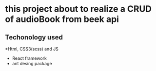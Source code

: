 # this project about to realize a CRUD of audioBook from beek api
## Techonology used

*Html, CSS3(scss) and JS
* React framework
* ant desing package
